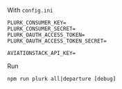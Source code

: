 With `config.ini`

```
PLURK_CONSUMER_KEY=
PLURK_CONSUMER_SECRET=
PLURK_OAUTH_ACCESS_TOKEN=
PLURK_OAUTH_ACCESS_TOKEN_SECRET=

AVIATIONSTACK_API_KEY=
```

Run

```
npm run plurk all|departure [debug]
```
